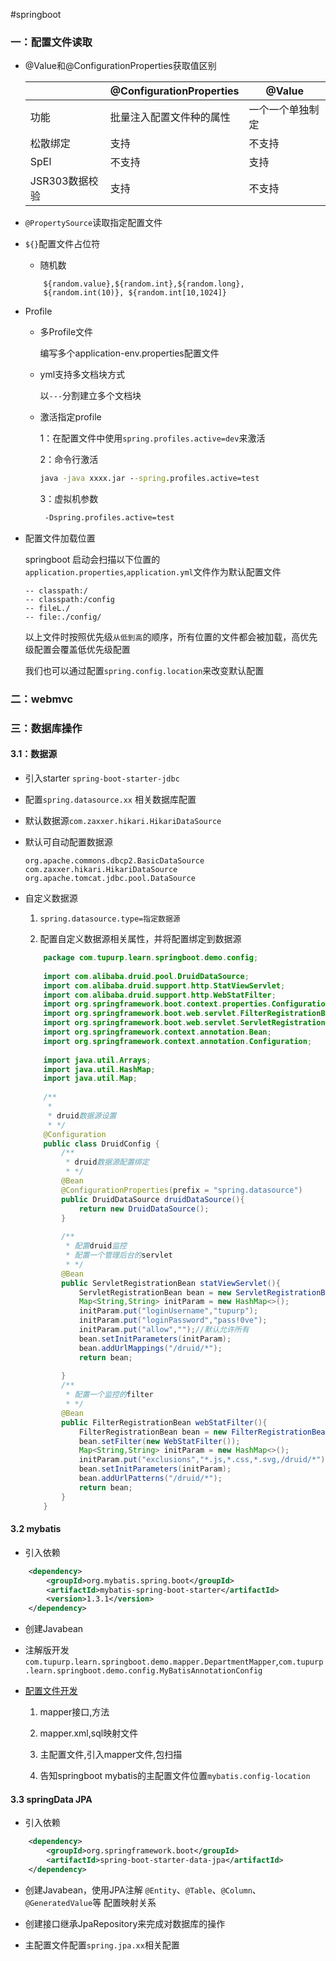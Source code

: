 #springboot

### 一：配置文件读取

+ @Value和@ConfigurationProperties获取值区别

    |  | @ConfigurationProperties  | @Value |
    | ------------- | ------------- | ------------- |
    | 功能  | 批量注入配置文件种的属性 | 一个一个单独制定  |
    | 松散绑定 | 支持  | 不支持  |
    | SpEl  | 不支持  | 支持  |
    | JSR303数据校验 | 支持  | 不支持  |
    
+ `@PropertySource`读取指定配置文件

+ `${}`配置文件占位符
    + 随机数
    ```text
        ${random.value},${random.int},${random.long},
        ${random.int(10)}, ${random.int[10,1024]}
  ```
+ Profile
    + 多Profile文件
    
        编写多个application-env.properties配置文件
       
    + yml支持多文档块方式
        
        以``---``分割建立多个文档块
    
    + 激活指定profile
     
        1：在配置文件中使用``spring.profiles.active=dev``来激活
        
        2：命令行激活
        
        ```cmd
        java -java xxxx.jar --spring.profiles.active=test  
      ```
      
         3：虚拟机参数
          
         ```cmd
          -Dspring.profiles.active=test 
       ```
      
+ 配置文件加载位置

    springboot 启动会扫描以下位置的`application.properties`,`application.yml`文件作为默认配置文件
    
    ```text
    -- classpath:/
    -- classpath:/config
    -- fileL./
    -- file:./config/
  ```
  
    以上文件时按照优先级`从低到高`的顺序，所有位置的文件都会被加载，高优先级配置会覆盖低优先级配置
    
    我们也可以通过配置`spring.config.location`来改变默认配置
    
### 二：webmvc

### 三：数据库操作    

#### 3.1：数据源

+   引入starter ``spring-boot-starter-jdbc``
+   配置``spring.datasource.xx`` 相关数据库配置
+   默认数据源``com.zaxxer.hikari.HikariDataSource``
+   默认可自动配置数据源   

    ```text
    org.apache.commons.dbcp2.BasicDataSource
    com.zaxxer.hikari.HikariDataSource
    org.apache.tomcat.jdbc.pool.DataSource
    ```
    
+   自定义数据源 
    
    1) ``spring.datasource.type=指定数据源``
    
    2)  配置自定义数据源相关属性，并将配置绑定到数据源
    
    ```java
        package com.tupurp.learn.springboot.demo.config;
        
        import com.alibaba.druid.pool.DruidDataSource;
        import com.alibaba.druid.support.http.StatViewServlet;
        import com.alibaba.druid.support.http.WebStatFilter;
        import org.springframework.boot.context.properties.ConfigurationProperties;
        import org.springframework.boot.web.servlet.FilterRegistrationBean;
        import org.springframework.boot.web.servlet.ServletRegistrationBean;
        import org.springframework.context.annotation.Bean;
        import org.springframework.context.annotation.Configuration;
        
        import java.util.Arrays;
        import java.util.HashMap;
        import java.util.Map;
        
        /**
         *
         * druid数据源设置
         * */
        @Configuration
        public class DruidConfig {
            /**
             * druid数据源配置绑定
             * */
            @Bean
            @ConfigurationProperties(prefix = "spring.datasource")
            public DruidDataSource druidDataSource(){
                return new DruidDataSource();
            }
        
            /**
             * 配置druid监控
             * 配置一个管理后台的servlet
             * */
            @Bean
            public ServletRegistrationBean statViewServlet(){
                ServletRegistrationBean bean = new ServletRegistrationBean(new StatViewServlet());
                Map<String,String> initParam = new HashMap<>();
                initParam.put("loginUsername","tupurp");
                initParam.put("loginPassword","pass!0ve");
                initParam.put("allow","");//默认允许所有
                bean.setInitParameters(initParam);
                bean.addUrlMappings("/druid/*");
                return bean;
        
            }
            /**
             * 配置一个监控的filter
             * */
            @Bean
            public FilterRegistrationBean webStatFilter(){
                FilterRegistrationBean bean = new FilterRegistrationBean();
                bean.setFilter(new WebStatFilter());
                Map<String,String> initParam = new HashMap<>();
                initParam.put("exclusions","*.js,*.css,*.svg,/druid/*");
                bean.setInitParameters(initParam);
                bean.addUrlPatterns("/druid/*");
                return bean;
            }
        }

    ```   
    
#### 3.2 mybatis 
+ 引入依赖

```xml
    <dependency>
        <groupId>org.mybatis.spring.boot</groupId>
        <artifactId>mybatis-spring-boot-starter</artifactId>
        <version>1.3.1</version>
    </dependency>

```   

+ 创建Javabean

+ 注解版开发`com.tupurp.learn.springboot.demo.mapper.DepartmentMapper`,`com.tupurp.learn.springboot.demo.config.MyBatisAnnotationConfig`

+ [配置文件开发](https://mybatis.org/mybatis-3/)

    1) mapper接口,方法
    
    2) mapper.xml,sql映射文件
    
    3) 主配置文件,引入mapper文件,包扫描
    
    4) 告知springboot mybatis的主配置文件位置`mybatis.config-location`
    
#### 3.3 springData JPA

+ 引入依赖

```xml
    <dependency>
        <groupId>org.springframework.boot</groupId>
        <artifactId>spring-boot-starter-data-jpa</artifactId>
    </dependency>

```   

+ 创建Javabean，使用JPA注解 `@Entity`、`@Table`、`@Column`、`@GeneratedValue`等 配置映射关系

+ 创建接口继承JpaRepository来完成对数据库的操作

+ 主配置文件配置`spring.jpa.xx`相关配置